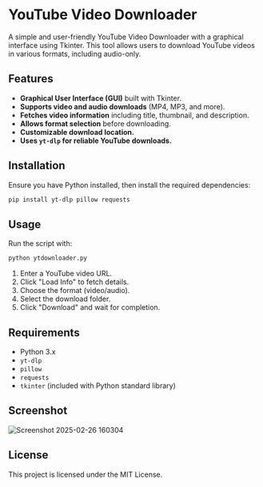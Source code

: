 # YouTube Video Downloader

A simple and user-friendly YouTube Video Downloader with a graphical interface using Tkinter. This tool allows users to download YouTube videos in various formats, including audio-only.

## Features
- **Graphical User Interface (GUI)** built with Tkinter.
- **Supports video and audio downloads** (MP4, MP3, and more).
- **Fetches video information** including title, thumbnail, and description.
- **Allows format selection** before downloading.
- **Customizable download location.**
- **Uses `yt-dlp` for reliable YouTube downloads.**

## Installation
Ensure you have Python installed, then install the required dependencies:
```sh
pip install yt-dlp pillow requests
```

## Usage
Run the script with:
```sh
python ytdownloader.py
```
1. Enter a YouTube video URL.
2. Click "Load Info" to fetch details.
3. Choose the format (video/audio).
4. Select the download folder.
5. Click "Download" and wait for completion.

## Requirements
- Python 3.x
- `yt-dlp`
- `pillow`
- `requests`
- `tkinter` (included with Python standard library)

## Screenshot

![Screenshot 2025-02-26 160304](https://github.com/user-attachments/assets/8a90d9ec-031b-4af1-88a5-94b39d071534)

## License
This project is licensed under the MIT License.
